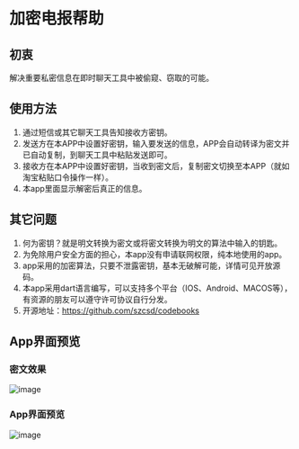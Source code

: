 # 加密电报帮助
## 初衷  
解决重要私密信息在即时聊天工具中被偷窥、窃取的可能。  
## 使用方法
1. 通过短信或其它聊天工具告知接收方密钥。
2. 发送方在本APP中设置好密钥，输入要发送的信息，APP会自动转译为密文并已自动复制，到聊天工具中粘贴发送即可。
3. 接收方在本APP中设置好密钥，当收到密文后，复制密文切换至本APP（就如淘宝粘贴口令操作一样）。
4. 本app里面显示解密后真正的信息。
## 其它问题
1. 何为密钥？就是明文转换为密文或将密文转换为明文的算法中输入的钥匙。
2. 为免除用户安全方面的担心，本app没有申请联网权限，纯本地使用的app。
3. app采用的加密算法，只要不泄露密钥，基本无破解可能，详情可见开放源码。
4. 本app采用dart语言编写，可以支持多个平台（IOS、Android、MACOS等），有资源的朋友可以遵守许可协议自行分发。
4. 开源地址：https://github.com/szcsd/codebooks
## App界面预览
### 密文效果
![image](https://github.com/szcsd/codebooks/blob/master/assets/img/preview1.jpg?raw=true)
### App界面预览
![image](https://github.com/szcsd/codebooks/blob/master/assets/img/preview2.jpg?raw=true)
